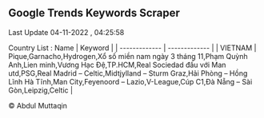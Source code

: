 

## Google Trends Keywords Scraper 
 
Last Update 04-11-2022 , 04:25:58

Country List :
 Name  | Keyword |
| ------------- | ------------- |
| VIETNAM | Pique,Garnacho,Hydrogen,Xổ số miền nam ngày 3 tháng 11,Phạm Quỳnh Anh,Lien minh,Vương Hạc Đệ,TP.HCM,Real Sociedad đấu với Man utd,PSG,Real Madrid – Celtic,Midtjylland – Sturm Graz,Hải Phòng – Hồng Lĩnh Hà Tĩnh,Man City,Feyenoord – Lazio,V-League,Cúp C1,Đà Nẵng – Sài Gòn,Leipzig,Celtic |



© Abdul Muttaqin 
